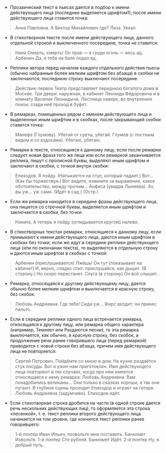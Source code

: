 - Прозаический текст в пьесах дается в подбор к имени действующего лица (последнее выделяется шрифтом1); после имени действующего лица ставится точка:
> Анна Павловна. А Виктор Михайлович где? 
> Лиза. Уехал.

- В стихотворном тексте после имени действующего лица, данного отдельной строкой и выключенного посередине, точка не ставится:
> Нина
> Смерть, смерть! Он прав — в груди огонь — весь ад.
> Арбенин
> Да, я тебе на бале подал яд.

- Реплики автора перед началом каждого отдельного действия пьесы (обычно набранные более мелким шрифтом без абзаца) в скобки не заключаются; последнюю строку выключают посередине:
> Действие первое
> Театр представляет переднюю богатого дома в Москве. Три двери: наружная, в кабинет Леонида Фёдоровича и в комнату Василия Леонидыча.
> Лестница наверх, во внутренние покои; сзади неё проход в буфет.

- В ремарках, помещенных рядом с именем действующего лица и выделенных иным шрифтом и в скобках, после закрывающей скобки ставится точка:
> Манефа (Глумову). Убегай от суеты, убегай.
> Глумов (с постным видом и со вздохами). Убегаю, убегаю.

- Ремарки в тексте, относящиеся к данному лицу, если после ремарки следует новая фраза того же лица или если ремаркой заканчивается реплика, пишут с прописной буквы, выделяют иным шрифтом и заключают в скобки, с точкой внутри скобки:
> Епиходов. Я пойду. (Натыкается на стул, который падает.) Вот… (Как бы торжествуя.) Вот видите, извините за выражение, какое обстоятельство, между прочим…
> Анфиса (увидав Лыняева). Ах, вы уж… уж сами. (Идёт в сад.) (Остр.)

- Если же ремарка находится в середине фразы действующего лица, она пишется со строчной буквы, выделяется иным шрифтом и заключается в скобки, без точки:
> Никита. А теперь я пойду (оглядывается кругом) налево.

- В стихотворных текстах ремарки, относящиеся к данному лицу, если примыкают к имени действующего лица, даются иным шрифтом в скобках без точки; если же идут в середине реплики действующего лица (или по окончании текста), то выделяются в отдельную строку и даются иным шрифтом в скобках с точкой:
> Арбенин (прислушивается)
> Лжёшь! Он тут
> (показывает на кабинет)
> И, верно, сладко спит: прислушайся, как дышит.
> (В сторону.)
> Но скоро перестанет.
> Слуга (в сторону)
> Он всё слышит…

- Ремарка, относящаяся к другому действующему лицу, дается обычно более мелким шрифтом и выключается в красную строку, без скобок:
> Любовь Андреевна. Где тебе! Сиди уж…
> Фирс входит; он принес пальто.

- Если в середине реплики одного лица встречается ремарка, относящаяся к другому лицу, или ремарка общего характера (например, Темнеет или Раздаются песни), то эта ремарка выключается, как обычно, в красную строку, без скобок, а продолжение речи ранее говорившего лица (перед ремаркой) приводится с новой строки без абзаца, причем имя действующего лица не повторяется:
> Сергей Петрович. Пойдёмте со мною в дом.
> На кухне раздаётся стук посуды.
> Вот и ужин нам приготовлен.
> Имя действующего лица повторяют в тех случаях, когда при нем имеется относящаяся к нему ремарка:
> Любовь Андреевна. Вам понадобились великаны… Они только в сказках хороши, а так они пугают.
> В глубине сцены проходит Епиходор и играет на гитаре. 
> Любовь Андреевна (задумчиво). Епиходов идёт.

- Если стихотворная строка дробится на части (в одной строке дается речь нескольких действующих лиц), то оформляется эта строка «лесенкой», т. е. текст реплики второго действующего лица начинается на том уровне, где кончился текст реплики ранее говорившего:
> 1-й понтер
> Иван Ильич, позвольте мне поставить. 
> Банкомет
> Извольте.
> 1-й понтер
> Сто рублей.
> Банкомет
> Идёт.
> 2-й понтер
> Ну, в добрый путь.
